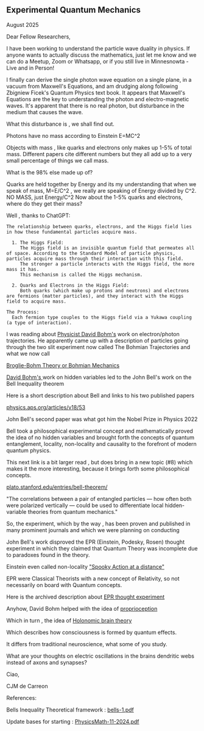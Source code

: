 ## Experimental Quantum Mechanics
August 2025

Dear Fellow Researchers,

I have been working to understand the particle wave duality in physics. If anyone wants to actually discuss the mathematics, just let me know and we can do a Meetup, Zoom or Whatsapp, or if you still live in Minnesnowta - Live and in Person!

I finally can derive the single photon  wave equation on a single plane, in a vacuum  from Maxwell's Equations, and am drudging along following Zbigniew Ficek's Quantum Physics text book.
It appears that Maxwell's Equations are the key to understanding the photon and  electro-magnetic waves.
It's apparent that there is no real photon, but disturbance in the medium that causes the wave.

What this disturbance is , we shall find out.

Photons have no mass according to Einstein E=MC^2 

Objects with mass   , like quarks and electrons only makes up 1-5% of total mass. Different papers cite different numbers but they all add up to a very small percentage of things we call mass.

What is the 98% else made up of?

Quarks are held together by Energy and its my understanding that when we speak of mass, M=E/C^2 , we really are speaking of Energy divided by C^2. NO MASS, just Energy/C^2
Now about the 1-5% quarks and electrons, where do they get their mass?

Well , thanks to ChatGPT:

```
The relationship between quarks, electrons, and the Higgs field lies in how these fundamental particles acquire mass.

  1. The Higgs Field:
     The Higgs field is an invisible quantum field that permeates all of space. According to the Standard Model of particle physics, particles acquire mass through their interaction with this field.
     The stronger a particle interacts with the Higgs field, the more mass it has.
     This mechanism is called the Higgs mechanism.

  2. Quarks and Electrons in the Higgs Field:
     Both quarks (which make up protons and neutrons) and electrons are fermions (matter particles), and they interact with the Higgs field to acquire mass.

The Process:
  Each fermion type couples to the Higgs field via a Yukawa coupling (a type of interaction).

```

I was reading about [Physicist David Bohm's](https://www.britannica.com/biography/David-Bohm)   work on electron/photon trajectories.
He apparently came up with a description of particles going through the two slit experiment now called The Bohmian Trajectories and what we now call

[Broglie-Bohm Theory or Bohmian Mechanics ](https://plato.stanford.edu/entries/qm-bohm/)

[David Bohm's ](https://en.m.wikipedia.org/wiki/David_Bohm) work on hidden variables led to the John Bell's work on the Bell Inequality theorem

Here is a short description about Bell and links to his two published papers

[ physics.aps.org/articles/v18/53](https://physics.aps.org/articles/v18/53)

John Bell's  second paper was what got him the Nobel Prize in Physics 2022

Bell took a philosophical  experimental concept and mathematically proved the idea of no hidden variables and brought forth the concepts of quantum entanglement, locality, non-locality and causality  to the forefront of modern quantum physics.

This next link is a bit larger read , but does bring in a new topic (#8) which makes it the more interesting, because it brings forth some philosophical concepts.

[ plato.stanford.edu/entries/bell-theorem/ ](https://plato.stanford.edu/entries/bell-theorem/)

"The correlations between a pair of entangled particles — how often both were polarized vertically — could be used to differentiate local hidden-variable theories from quantum mechanics." 

So, the experiment, which by the way , has been proven and published in many prominent journals and which we were planning on conducting 

John Bell's work  disproved the EPR   (Einstein, Podesky, Rosen) thought experiment in which they claimed that Quantum Theory was incomplete due to paradoxes found in the theory. 

Einstein even called non-locality ["Spooky Action at a distance" ](https://en.wikipedia.org/wiki/Action_at_a_distance#:~:text=and%20used%20a-,phrase,-translated%20as%20%22spooky)

EPR were Classical Theorists with a new concept of Relativity, so not necessarily on board with Quantum concepts.

Here is the archived description about [EPR thought experiment ](https://archive.ph/Uhulc)

Anyhow, David Bohm helped with the idea of  [proprioception](https://en.m.wikipedia.org/wiki/Proprioception)

Which in turn , the idea of [Holonomic brain theory ](https://en.m.wikipedia.org/wiki/Holonomic_brain_theory) 

Which describes how consciousness is formed by quantum effects. 

It differs from traditional neuroscience, what some of you study.

What are your thoughts on electric oscillations in the brains dendritic webs instead of axons and synapses?


Ciao,

  CJM de Carreon 


References:

Bells Inequality Theoretical framework : [bells-1.pdf](bells-1.pdf)

Update bases for starting : [PhysicsMath-11-2024.pdf](PhysicsMath-11-2024.pdf)
  


 


